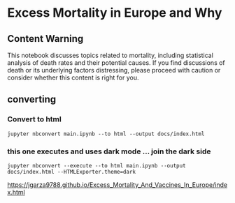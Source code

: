 
# Excess Mortality in Europe and Why

## Content Warning
This notebook discusses topics related to mortality, including statistical analysis of death rates and their potential causes. If you find discussions of death or its underlying factors distressing, please proceed with caution or consider whether this content is right for you.

## converting
### Convert to html 
```
jupyter nbconvert main.ipynb --to html --output docs/index.html

```

### this one executes and uses dark mode ... join the dark side 
```
jupyter nbconvert --execute --to html main.ipynb --output docs/index.html --HTMLExporter.theme=dark

```
https://jgarza9788.github.io/Excess_Mortality_And_Vaccines_In_Europe/index.html
